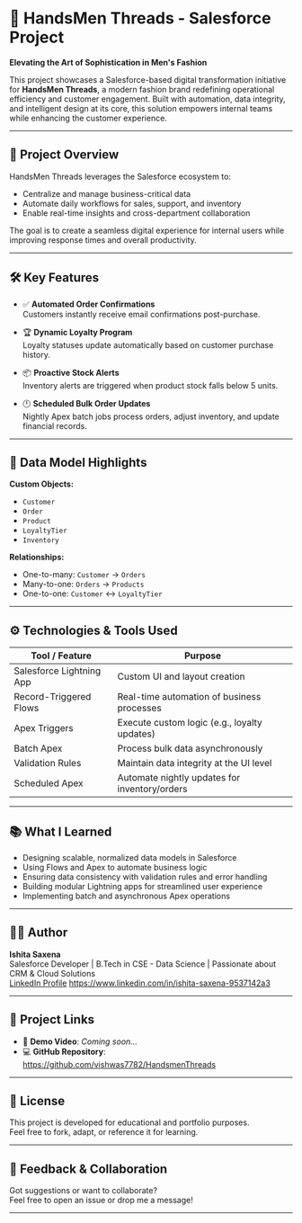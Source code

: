 # 🧵 HandsMen Threads - Salesforce Project  
**Elevating the Art of Sophistication in Men's Fashion**

This project showcases a Salesforce-based digital transformation initiative for **HandsMen Threads**, a modern fashion brand redefining operational efficiency and customer engagement. Built with automation, data integrity, and intelligent design at its core, this solution empowers internal teams while enhancing the customer experience.

---

## 🚀 Project Overview

HandsMen Threads leverages the Salesforce ecosystem to:
- Centralize and manage business-critical data
- Automate daily workflows for sales, support, and inventory
- Enable real-time insights and cross-department collaboration

The goal is to create a seamless digital experience for internal users while improving response times and overall productivity.

---

## 🛠️ Key Features

- ✅ **Automated Order Confirmations**  
  Customers instantly receive email confirmations post-purchase.

- 🏆 **Dynamic Loyalty Program**  
  Loyalty statuses update automatically based on customer purchase history.

- 📦 **Proactive Stock Alerts**  
  Inventory alerts are triggered when product stock falls below 5 units.

- 🕛 **Scheduled Bulk Order Updates**  
  Nightly Apex batch jobs process orders, adjust inventory, and update financial records.

---

## 📐 Data Model Highlights

**Custom Objects:**
- `Customer`
- `Order`
- `Product`
- `LoyaltyTier`
- `Inventory`

**Relationships:**
- One-to-many: `Customer` → `Orders`
- Many-to-one: `Orders` → `Products`
- One-to-one: `Customer` ↔ `LoyaltyTier`

---

## ⚙️ Technologies & Tools Used

| Tool / Feature               | Purpose                                         |
|-----------------------------|--------------------------------------------------|
| Salesforce Lightning App    | Custom UI and layout creation                   |
| Record-Triggered Flows      | Real-time automation of business processes      |
| Apex Triggers               | Execute custom logic (e.g., loyalty updates)    |
| Batch Apex                  | Process bulk data asynchronously                |
| Validation Rules            | Maintain data integrity at the UI level         |
| Scheduled Apex              | Automate nightly updates for inventory/orders   |

---

## 📚 What I Learned

- Designing scalable, normalized data models in Salesforce
- Using Flows and Apex to automate business logic
- Ensuring data consistency with validation rules and error handling
- Building modular Lightning apps for streamlined user experience
- Implementing batch and asynchronous Apex operations

---

## 👨‍💻 Author

**Ishita Saxena**  
Salesforce Developer | B.Tech in CSE - Data Science | Passionate about CRM & Cloud Solutions  
[LinkedIn Profile](#) https://www.linkedin.com/in/ishita-saxena-9537142a3

---

## 🔗 Project Links

- 🎥 **Demo Video**: _Coming soon..._  
- 💻 **GitHub Repository**: https://github.com/vishwas7782/HandsmenThreads

---

## 📄 License

This project is developed for educational and portfolio purposes.  
Feel free to fork, adapt, or reference it for learning.

---

## 💬 Feedback & Collaboration

Got suggestions or want to collaborate?  
Feel free to open an issue or drop me a message!

---

